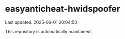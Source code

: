 # easyanticheat-hwidspoofer

Last updated: 2025-06-01 20:04:50

This repository is automatically maintained.
